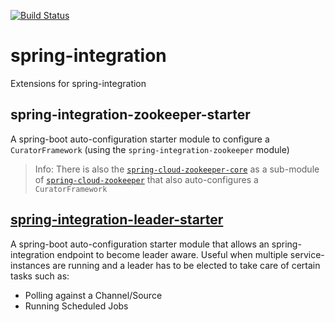 [![Build Status](https://travis-ci.org/mimacom/spring-integration.svg?branch=master)](https://travis-ci.org/mimacom/spring-integration)

# spring-integration
Extensions for spring-integration

## spring-integration-zookeeper-starter
A spring-boot auto-configuration starter module to configure a `CuratorFramework` 
(using the `spring-integration-zookeeper` module)

> Info: There is also the [`spring-cloud-zookeeper-core`](https://github.com/spring-cloud/spring-cloud-zookeeper/tree/master/spring-cloud-zookeeper-core) 
as a sub-module of [`spring-cloud-zookeeper`](https://github.com/spring-cloud/spring-cloud-zookeeper) 
that also auto-configures a `CuratorFramework`

## [spring-integration-leader-starter](https://github.com/mimacom/spring-integration/wiki/spring-integration-leader-starter)
A spring-boot auto-configuration starter module that allows an spring-integration endpoint to become leader aware.
Useful when multiple service-instances are running and a leader has to be elected to take care of certain tasks such as:
 * Polling against a Channel/Source
 * Running Scheduled Jobs
